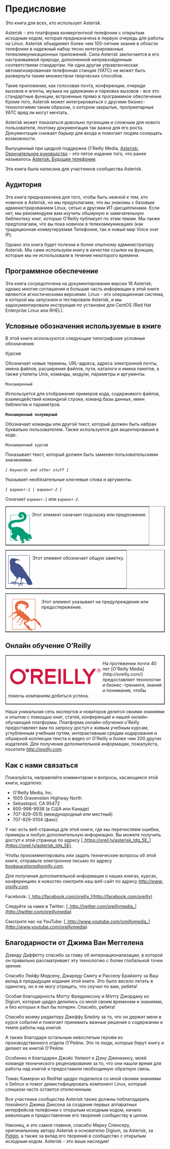 # Предисловие

Это книга для всех, кто использует Asterisk.

Asterisk - это платформа конвергентной телефонии с открытым исходным кодом, которая предназначена в первую очередь для работы на Linux. Asterisk объединяет более чем 100-летние знания в области телефонии в надежный набор тесно интегрированных телекоммуникационных приложений. Сила Asterisk заключается в его настраиваемой природе, дополненной непревзойденным соответствием стандартам. Ни одна другая управленческая автоматизированная телефонная станция \(УАТС\) не может быть развернута таким множеством творческих способов.

Такие приложения, как голосовая почта, конференции, очереди вызовов и агенты, музыка на удержании и парковка вызовов - все это стандартные функции, встроенные прямо в программное обеспечение. Кроме того, Asterisk может интегрироваться с другими бизнес-технологиями таким образом, о котором закрытые, проприетарные УАТС вряд ли могут мечтать.

Asterisk может показаться довольно пугающим и сложным для нового пользователя, поэтому документация так важна для его роста. Документация снижает барьер для входа и помогает людям созерцать возможности.

Выпущенный при щедрой поддержке O'Reilly Media, [Asterisk: Окончательное руководство](http://shop.oreilly.com/product/0636920025894.do) - это пятое издание того, что ранее называлось [Asterisk: Будущее телефонии](http://shop.oreilly.com/product/9780596510480.do).

Эта книга была написана для участников сообщества Asterisk.

## Аудитория

Эта книга предназначена для того, чтобы быть нежной к тем, кто новичок в Asterisk, но мы предполагаем, что вы знакомы с базовым администрированием Linux, сетью и другими ИТ-дисциплинами. Если нет, мы рекомендуем вам изучить обширную и замечательную библиотеку книг, которые O'Reilly публикует по этим темам. Мы также предполагаем, что вы пока новичок в телекоммуникациях \(как традиционная коммутируемая Телефония, так и новый мир Voice over IP\).

Однако эта книга будет полезна и более опытному администратору Asterisk. Мы сами используем книгу в качестве ссылки на функции, которые мы не использовали в течение некоторого времени.

## Программное обеспечение

Эта книга сосредоточена на документировании версии 16 Asterisk; однако многие соглашения и большая часть информации в этой книге являются агностическими версиями. Linux - это операционная система, в которой мы запускали и тестировали Asterisk, и мы задокументировали инструкции по установке для CentOS \(Red Hat Enterprise Linux или RHEL\).

## Условные обозначения используемые в книге

В этой книге используются следующие типографские условные обозначения:

_Курсив_

Обозначает новые термины, URL-адреса, адреса электронной почты, имена файлов, расширения файлов, пути, каталоги и имена пакетов, а также утилиты Unix, команды, модули, параметры и аргументы.

`Моноширинный`

Используется для отображения примеров кода, содержимого файлов, взаимодействий командной строки, команд базы данных, имен библиотек и параметров.

**`Моноширинный полужирный`**

Обозначает команды или другой текст, который должен быть набран буквально пользователем. Также используется для акцентирования в коде.

_`Моноширинный курсив`_

Показывает текст, который должен быть заменен пользовательскими значениями.

_`[ Keywords and other stuff ]`_

Указывает необязательные ключевые слова и аргументы.

_`{ вариант-1 | вариант-2 }`_

Означает _`вариант-1`_ или _`вариант-2`_.

<table border="1" width="100%" cellpadding="5">
  <tr>
    <td>
    <p><img src="pics/tip.png" height="100" align="left">Этот элемент означает подсказку или предложение.</p>
    </td>
  </tr>
</table>

<table border="1" width="100%" cellpadding="5">
  <tr>
    <td>
    <p><img src="pics/note.png" height="100" align="left">Этот элемент обозначает общую заметку.</p>
    </td>
  </tr>
</table>

<table border="1" width="100%" cellpadding="5">
  <tr>
    <td>
    <p><img src="pics/warning.png" height="100" align="left">Этот элемент указывает на предупреждение или предостережение.</p>
    </td>
  </tr>
</table>

## Онлайн обучение O’Reilly

<table border="1" width="100%" cellpadding="5">
  <tr>
    <td>
    <p><img src="pics/oreilly.png" height="100" align="left">На протяжении почти 40 лет [O'Reilly Media](http://oreilly.com/) предоставляет технологии и бизнес-тренинги, знания и понимание, чтобы помочь компаниям добиться успеха.</p>
    </td>
  </tr>
</table>

Наша уникальная сеть экспертов и новаторов делится своими знаниями и опытом с помощью книг, статей, конференций и нашей онлайн-обучающей платформы. Платформа онлайн-обучения o'Reilly предоставляет вам по запросу доступ к живым учебным курсам, углубленным учебным путям, интерактивным средам кодирования и обширной коллекции текста и видео от O'Reilly и более чем 200 других издателей. Для получения дополнительной информации, пожалуйста, посетите [_http://oreilly.com_](http://www.oreilly.com/).

## Как с нами связаться

Пожалуйста, направляйте комментарии и вопросы, касающиеся этой книги, издателю:

* O'Reilly Media, Inc.
* 1005 Gravenstein Highway North
* Sebastopol, CA 95472
* 800-998-9938 (в США или Канаде)
* 707-829-0515 (международный или местный)
* 707-829-0104 (факс)

У нас есть веб-страница для этой книги, где мы перечисляем ошибки, примеры и любую дополнительную информацию. Вы можете получить доступ к этой странице по адресу [_https://oreil.ly/asterisk_tdg_5E_](https://oreil.ly/asterisk_tdg_5E).

Чтобы прокомментировать или задать технические вопросы об этой книге, отправьте электронное письмо по адресу [_bookquestions@oreilly.com_](mailto:bookquestions@oreilly.com).

Для получения дополнительной информации о наших книгах, курсах, конференциях и новостях смотрите наш веб-сайт по адресу [_http://www. oreilly.com_](http://www.oreilly.com/).

Facebook: [_http://facebook.com/oreilly_](http://facebook.com/oreilly)

Следуйте за нами в Twitter: [_http://twitter.com/oreillymedia_](http://twitter.com/oreillymedia)

Смотрите нас на YouTube: [_http://www.youtube.com/oreillymedia_](http://www.youtube.com/oreillymedia)

## Благодарности от Джима Ван Меггелена

Дэвиду Даффетту спасибо за главу об интернационализации, в которой он правильно рассматривает эту технологию с более глобальной точки зрения.

Спасибо Лейфу Мэдсену, Джареду Смиту и Расселу Брайанту за Ваш вклад в предыдущие издания этой книги. Это было весело летать в одиночку, но я не могу отрицать, что скучал по вам, ребята!

Особая благодарность Мэтту Фредриксону и Мэтту Джордану из Digium, которые щедро делились со мной своим временем и знаниями, и без которых я был бы потерян. Спасибо, ребята!

Спасибо моему редактору Джеффу Блейлу за то, что он держит меня в курсе событий и помогает принимать важные решения о содержании и темпе работы над книгой.

А также благодаря остальным невоспетым героям из производственного отдела О'Рейли. Это те люди, которые берут книгу и делают ее книгой О'Рейли.

Особенно я благодарен Джойс Уилмот и Дэну Дженкинсу, моей команде технического рецензирования за то, что они нашли время для работы над книгой и предоставили необходимую обратную связь.

Томас Камерон из RedHat щедро поделился со мной своими знаниями о Selinux и помог демистифицировать компонент Linux, который слишком часто остается отключенным.

Все участники сообщества Asterisk также должны поблагодарить покойного Джима Диксона за создание первых аппаратных интерфейсов телефонии с открытым исходным кодом, начало революции и предоставление его творений сообществу в целом.

Наконец, и это самое главное, спасибо Марку Спенсеру, оригинальному автору Asterisk и основателю Digium, за Asterisk, за [Pidgin](http://www.pidgin.im/), а также за вклад его творений в сообщество с открытым исходным кодом. Asterisk - это ваше наследие!

